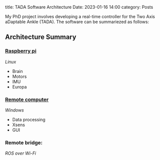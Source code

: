 title: TADA Software Architecture
Date: 2023-01-16 14:00
category: Posts

My PhD project involves developing a real-time controller for the Two Axis aDaptable Ankle (TADA).
The software can be summariezed as follows:
## Architecture Summary
### [Raspberry pi](https://github.com/kieran-nichols/catkin_ws_tadaros)
_Linux_

* Brain
* Motors
* IMU
* Europa
### [Remote computer](https://github.com/kieran-nichols/catkin_ws_remote) 
_Windows_

* Data processing 
* Xsens
* GUI
### Remote bridge: 
_ROS over Wi-Fi_